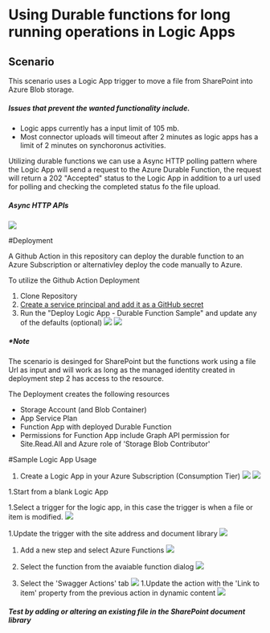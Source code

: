 # Using Durable functions for long running operations in Logic Apps 

## Scenario
This scenario uses a Logic App trigger to move a file from SharePoint into Azure Blob storage.

##### Issues that prevent the wanted functionality include.

- Logic apps currently has a input limit of 105 mb.
- Most connector uploads will timeout after 2 minutes as logic apps has a limit of 2 minutes on synchoronus activities.
  
Utilizing durable functions we can use a Async HTTP polling pattern where the Logic App will send a request to the Azure Durable Function, the request will return a 202 "Accepted" status to the Logic App in addition to a url used for polling and checking the completed status fo the file upload.

##### Async HTTP APIs

![](/assets/images/async-http-api.png)

#Deployment

A Github Action in this repository can deploy the durable function to an Azure Subscription or alternativley deploy the code manually to Azure.

To utilize the Github Action Deployment

1. Clone Repository
2. [Create a service principal and add it as a GitHub secret](https://docs.microsoft.com/en-us/azure/developer/github/connect-from-azure?tabs=azure-portal%2Cwindows#create-a-service-principal-and-add-it-as-a-github-secret)
3. Run the "Deploy Logic App - Durable Function Sample" and update any of the defaults (optional)
![](assets/images/github_action1.png)
![](assets/images/github_action2.png)

##### *Note
The scenario is desinged for SharePoint but the functions work using a file Url as input and will work as long as the managed identity created in deployment step 2 has access to the resource.

The Deployment creates the following resources 
 
- Storage Account (and Blob Container)
- App Service Plan
- Function App with deployed Durable Function
- Permissions for Function App include Graph API permission for Site.Read.All and Azure role of 'Storage Blob Contributor'

#Sample Logic App Usage

1. Create a Logic App in your Azure Subscription (Consumption Tier)
![](assets/images/logic-app.png)
![](/assets/images/logic-app2.png)

1.Start from a blank Logic App

1.Select a trigger for the logic app, in this case the trigger is when a file or item is modified.
![](/assets/images/logic-app-sharepoint-trigger1.png)

1.Update the trigger with the site address and document library
![](/assets/images/logic-app-sharepoint-trigger.png) 

1. Add a new step and select Azure Functions
![](assets/images/logic-app-function-action.png)

1. Select the function from the avaiable function dialog
![](assets/images/azure-function.png)
1. Select the 'Swagger Actions' tab
![](assets/images/azure-function-swagger.png)
1.Update the action with the 'Link to item' property from the previous action in dynamic content
![](/assets/images/azure-function-run.png)

##### Test by adding or altering an existing file in the SharePoint document library
